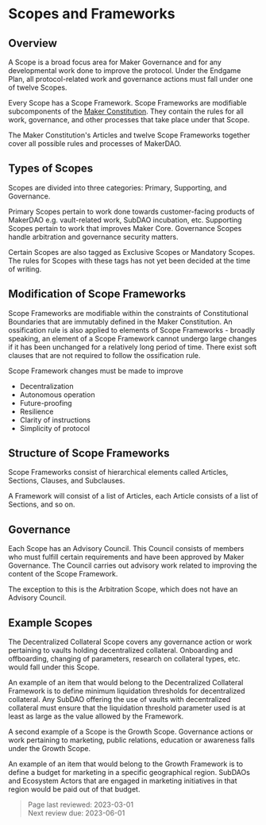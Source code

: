 # Scopes and Frameworks

## Overview
A Scope is a broad focus area for Maker Governance and for any developmental work done to improve the protocol. Under the Endgame Plan, all protocol-related work and governance actions must fall under one of twelve Scopes.

Every Scope has a Scope Framework. Scope Frameworks are modifiable subcomponents of the [Maker Constitution](constitution.md). They contain the rules for all work, governance, and other processes that take place under that Scope. 

The Maker Constitution's Articles and twelve Scope Frameworks together cover all possible rules and processes of MakerDAO.

## Types of Scopes
Scopes are divided into three categories: Primary, Supporting, and Governance. 

Primary Scopes pertain to work done towards customer-facing products of MakerDAO e.g. vault-related work, SubDAO incubation, etc. Supporting Scopes pertain to work that improves Maker Core. Governance Scopes handle arbitration and governance security matters.

Certain Scopes are also tagged as Exclusive Scopes or Mandatory Scopes. The rules for Scopes with these tags has not yet been decided at the time of writing.

## Modification of Scope Frameworks
Scope Frameworks are modifiable within the constraints of Constitutional Boundaries that are immutably defined in the Maker Constitution. An ossification rule is also applied to elements of Scope Frameworks - broadly speaking, an element of a Scope Framework cannot undergo large changes if it has been unchanged for a relatively long period of time. There exist soft clauses that are not required to follow the ossification rule. 

Scope Framework changes must be made to improve
- Decentralization
- Autonomous operation
- Future-proofing
- Resilience
- Clarity of instructions
- Simplicity of protocol

## Structure of Scope Frameworks
Scope Frameworks consist of hierarchical elements called Articles, Sections, Clauses, and Subclauses. 

A Framework will consist of a list of Articles, each Article consists of a list of Sections, and so on.

## Governance
Each Scope has an Advisory Council. This Council consists of members who must fulfill certain requirements and have been approved by Maker Governance. The Council carries out advisory work related to improving the content of the Scope Framework.

The exception to this is the Arbitration Scope, which does not have an Advisory Council.

## Example Scopes
The Decentralized Collateral Scope covers any governance action or work pertaining to vaults holding decentralized collateral. Onboarding and offboarding, changing of parameters, research on collateral types, etc. would fall under this Scope.

An example of an item that would belong to the Decentralized Collateral Framework is to define minimum liquidation thresholds for decentralized collateral. Any SubDAO offering the use of vaults with decentralized collateral must ensure that the liquidation threshold parameter used is at least as large as the value allowed by the Framework.

A second example of a Scope is the Growth Scope. Governance actions or work pertaining to marketing, public relations, education or awareness falls under the Growth Scope.

An example of an item that would belong to the Growth Framework is to define a budget for marketing in a specific geographical region. SubDAOs and Ecosystem Actors that are engaged in marketing initiatives in that region would be paid out of that budget.

>Page last reviewed: 2023-03-01  
>Next review due: 2023-06-01  